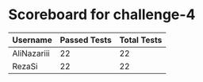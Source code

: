 # Scoreboard for challenge-4
| Username   | Passed Tests | Total Tests |
|------------|--------------|-------------|
| AliNazariii | 22 | 22 |
| RezaSi | 22 | 22 |
